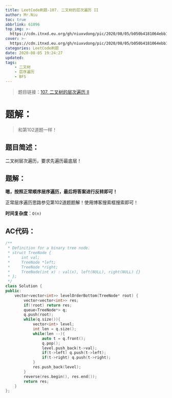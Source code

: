 ```yaml
---
title: LeetCode刷题-107. 二叉树的层次遍历 II
author: Mr.Niu
toc: true
abbrlink: 61896
top_img: >-
  https://cdn.itnxd.eu.org/gh/niuxvdong/pic/2020/08/05/b050b4181064ebb1df3d5b04248302b0.png
cover: >-
  https://cdn.itnxd.eu.org/gh/niuxvdong/pic/2020/08/05/b050b4181064ebb1df3d5b04248302b0.png
categories: LeetCode刷题
date: 2020-08-05 19:24:27
updated:
tags:
	- 二叉树
	- 层序遍历
	- BFS
---
```










> 题目链接：[107. 二叉树的层次遍历 II]( https://leetcode-cn.com/problems/binary-tree-level-order-traversal-ii/)



# 题解：



> 和第102道题一样！



## 题目简述：

二叉树层次遍历，要求先遍历最底层！

## 题解：

**嗯，按照正常顺序层序遍历，最后将答案进行反转即可！**

正常层序遍历思路参见第102道题题解！使用博客搜索框搜索即可！



**时间复杂度**：`O(n)`

## AC代码：



```c++
/**
 * Definition for a binary tree node.
 * struct TreeNode {
 *     int val;
 *     TreeNode *left;
 *     TreeNode *right;
 *     TreeNode(int x) : val(x), left(NULL), right(NULL) {}
 * };
 */
class Solution {
public:
    vector<vector<int>> levelOrderBottom(TreeNode* root) {
        vector<vector<int>> res;
        if(!root) return res;
        queue<TreeNode*> q;
        q.push(root);
        while(q.size()){
            vector<int> level;
            int len = q.size();
            while(len --){
                auto t = q.front();
                q.pop();
                level.push_back(t->val);
                if(t->left) q.push(t->left);
                if(t->right) q.push(t->right);
            }
            res.push_back(level);
        }
        reverse(res.begin(), res.end());
        return res;
    }
};
```



